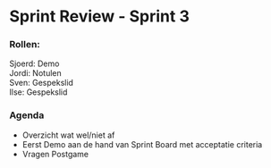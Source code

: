 # Sprint Review - Sprint 3

### Rollen:
Sjoerd: Demo\
Jordi: Notulen\
Sven: Gespekslid\
Ilse: Gespekslid

### Agenda
- Overzicht wat wel/niet af
- Eerst Demo aan de hand van Sprint Board met acceptatie criteria
- Vragen Postgame
